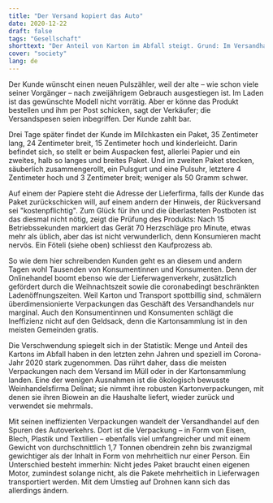 ```yaml
---
title: "Der Versand kopiert das Auto"
date: 2020-12-22
draft: false
tags: "Gesellschaft"
shorttext: "Der Anteil von Karton im Abfall steigt. Grund: Im Versandhandel gibt's viel Verpackung für wenig Inhalt. Wie beim Auto."
cover: "society"
lang: de
---
```


Der Kunde wünscht einen neuen Pulszähler, weil der alte – wie schon viele seiner Vorgänger – nach zweijährigem Gebrauch ausgestiegen ist. Im Laden ist das gewünschte Modell nicht vorrätig. Aber er könne das Produkt bestellen und ihm per Post schicken, sagt der Verkäufer; die Versandspesen seien inbegriffen. Der Kunde zahlt bar.

Drei Tage später findet der Kunde im Milchkasten ein Paket, 35 Zentimeter lang, 24 Zentimeter breit, 15 Zentimeter hoch und kinderleicht. Darin befindet sich, so stellt er beim Auspacken fest, allerlei Papier und ein zweites, halb so langes und breites Paket. Und im zweiten Paket stecken, säuberlich zusammengerollt, ein Pulsgurt und eine Pulsuhr, letztere 4 Zentimeter hoch und 3 Zentimeter breit; weniger als 50 Gramm schwer.

Auf einem der Papiere steht die Adresse der Lieferfirma, falls der Kunde das Paket zurückschicken will, auf einem andern der Hinweis, der Rückversand sei "kostenpflichtig". Zum Glück für ihn und die überlasteten Postboten ist das diesmal nicht nötig, zeigt die Prüfung des Produkts: Nach 15 Betriebssekunden markiert das Gerät 70 Herzschläge pro Minute, etwas mehr als üblich, aber das ist nicht verwunderlich, denn Konsumieren macht nervös. Ein Föteli (siehe oben) schliesst den Kaufprozess ab.

So wie dem hier schreibenden Kunden geht es an diesem und andern Tagen wohl Tausenden von Konsumentinnen und Konsumenten. Denn der Onlinehandel boomt ebenso wie der Lieferwagenverkehr, zusätzlich gefördert durch die Weihnachtszeit sowie die coronabedingt beschränkten Ladenöffnungszeiten. Weil Karton und Transport spottbillig sind, schmälern überdimensionierte Verpackungen das Geschäft des Versandhandels nur marginal. Auch den Konsumentinnen und Konsumenten schlägt die Ineffizienz nicht auf den Geldsack, denn die Kartonsammlung ist in den meisten Gemeinden gratis.

Die Verschwendung spiegelt sich in der Statistik: Menge und Anteil des Kartons im Abfall haben in den letzten zehn Jahren und speziell im Corona-Jahr 2020 stark zugenommen. Das rührt daher, dass die meisten Verpackungen nach dem Versand im Müll oder in der Kartonsammlung landen. Eine der wenigen Ausnahmen ist die ökologisch bewusste Weinhandelsfirma Delinat; sie nimmt ihre robusten Kartonverpackungen, mit denen sie ihren Biowein an die Haushalte liefert, wieder zurück und verwendet sie mehrmals.

Mit seinen ineffizienten Verpackungen wandelt der Versandhandel auf den Spuren des Autoverkehrs. Dort ist die Verpackung – in Form von Eisen, Blech, Plastik und Textilien – ebenfalls viel umfangreicher und mit einem Gewicht von durchschnittlich 1,7 Tonnen obendrein zehn bis zwanzigmal gewichtiger als der Inhalt in Form von mehrheitlich nur einer Person. Ein Unterschied besteht immerhin: Nicht jedes Paket braucht einen eigenen Motor, zumindest solange nicht, als die Pakete mehrheitlich in Lieferwagen transportiert werden. Mit dem Umstieg auf Drohnen kann sich das allerdings ändern.
